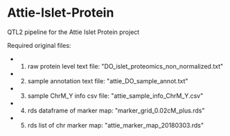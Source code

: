 # Attie-Islet-Protein  
  
QTL2 pipeline for the Attie Islet Protein project  

Required original files:  
- 1. raw protein level text file: "DO_islet_proteomics_non_normalized.txt"  
- 2. sample annotation text file: "attie_DO_sample_annot.txt"  
- 3. sample ChrM_Y info csv file: "attie_sample_info_ChrM_Y.csv"  
- 4. rds dataframe of marker map: "marker_grid_0.02cM_plus.rds"  
- 5. rds list of chr marker map:  "attie_marker_map_20180303.rds"  
  
  
  
